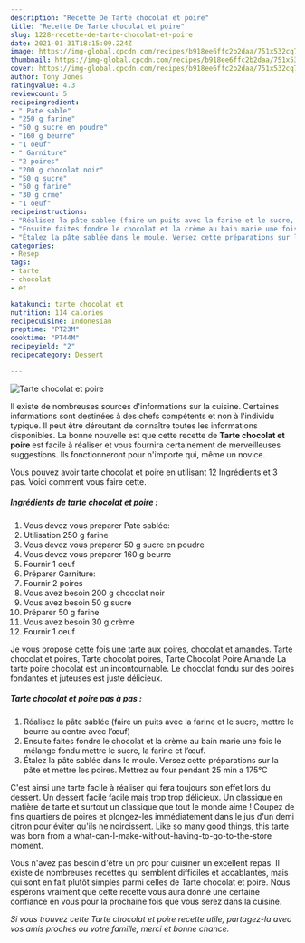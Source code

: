 ```yaml
---
description: "Recette De Tarte chocolat et poire"
title: "Recette De Tarte chocolat et poire"
slug: 1228-recette-de-tarte-chocolat-et-poire
date: 2021-01-31T18:15:09.224Z
image: https://img-global.cpcdn.com/recipes/b918ee6ffc2b2daa/751x532cq70/tarte-chocolat-et-poire-photo-principale-de-la-recette.jpg
thumbnail: https://img-global.cpcdn.com/recipes/b918ee6ffc2b2daa/751x532cq70/tarte-chocolat-et-poire-photo-principale-de-la-recette.jpg
cover: https://img-global.cpcdn.com/recipes/b918ee6ffc2b2daa/751x532cq70/tarte-chocolat-et-poire-photo-principale-de-la-recette.jpg
author: Tony Jones
ratingvalue: 4.3
reviewcount: 5
recipeingredient:
- " Pate sable"
- "250 g farine"
- "50 g sucre en poudre"
- "160 g beurre"
- "1 oeuf"
- " Garniture"
- "2 poires"
- "200 g chocolat noir"
- "50 g sucre"
- "50 g farine"
- "30 g crme"
- "1 oeuf"
recipeinstructions:
- "Réalisez la pâte sablée (faire un puits avec la farine et le sucre, mettre le beurre au centre avec l’œuf)"
- "Ensuite faites fondre le chocolat et la crème au bain marie une fois le mélange fondu mettre le sucre, la farine et l’œuf."
- "Étalez la pâte sablée dans le moule. Versez cette préparations sur la pâte et mettre les poires. Mettrez au four pendant 25 min a 175°C"
categories:
- Resep
tags:
- tarte
- chocolat
- et

katakunci: tarte chocolat et 
nutrition: 114 calories
recipecuisine: Indonesian
preptime: "PT23M"
cooktime: "PT44M"
recipeyield: "2"
recipecategory: Dessert

---
```



![Tarte chocolat et poire](https://img-global.cpcdn.com/recipes/b918ee6ffc2b2daa/751x532cq70/tarte-chocolat-et-poire-photo-principale-de-la-recette.jpg)

Il existe de nombreuses sources d'informations sur la cuisine. Certaines informations sont destinées à des chefs compétents et non à l'individu typique. Il peut être déroutant de connaître toutes les informations disponibles. La bonne nouvelle est que cette recette de <strong> Tarte chocolat et poire </strong> est facile à réaliser et vous fournira certainement de merveilleuses suggestions. Ils fonctionneront pour n'importe qui, même un novice.

<!--inarticleads1-->

Vous pouvez avoir tarte chocolat et poire en utilisant 12 Ingrédients et 3 pas. Voici comment vous faire cette.

##### Ingrédients de tarte chocolat et poire :

1. Vous devez vous préparer  Pate sablée:
1. Utilisation 250 g farine
1. Vous devez vous préparer 50 g sucre en poudre
1. Vous devez vous préparer 160 g beurre
1. Fournir 1 oeuf
1. Préparer  Garniture:
1. Fournir 2 poires
1. Vous avez besoin 200 g chocolat noir
1. Vous avez besoin 50 g sucre
1. Préparer 50 g farine
1. Vous avez besoin 30 g crème
1. Fournir 1 oeuf


Je vous propose cette fois une tarte aux poires, chocolat et amandes. Tarte chocolat et poires, Tarte chocolat poires, Tarte Chocolat Poire Amande La tarte poire chocolat est un incontournable. Le chocolat fondu sur des poires fondantes et juteuses est juste délicieux. 

<!--inarticleads2-->

##### Tarte chocolat et poire pas à pas :

1. Réalisez la pâte sablée (faire un puits avec la farine et le sucre, mettre le beurre au centre avec l’œuf)
1. Ensuite faites fondre le chocolat et la crème au bain marie une fois le mélange fondu mettre le sucre, la farine et l’œuf.
1. Étalez la pâte sablée dans le moule. Versez cette préparations sur la pâte et mettre les poires. Mettrez au four pendant 25 min a 175°C


C&#39;est ainsi une tarte facile à réaliser qui fera toujours son effet lors du dessert. Un dessert facile facile mais trop trop délicieux. Un classique en matière de tarte et surtout un classique que tout le monde aime ! Coupez de fins quartiers de poires et plongez-les immédiatement dans le jus d&#39;un demi citron pour éviter qu&#39;ils ne noircissent. Like so many good things, this tarte was born from a what-can-I-make-without-having-to-go-to-the-store moment. 

<!--inarticleads1-->

<p>
Vous n'avez pas besoin d'être un pro pour cuisiner un excellent repas. Il existe de nombreuses recettes qui semblent difficiles et accablantes, mais qui sont en fait plutôt simples parmi celles de Tarte chocolat et poire. Nous espérons vraiment que cette recette vous aura donné une certaine confiance en vous pour la prochaine fois que vous serez dans la cuisine.
</p>

<p>
<i>Si vous trouvez cette Tarte chocolat et poire recette utile, partagez-la avec vos amis proches ou votre famille, merci et bonne chance.</i>
</p>
